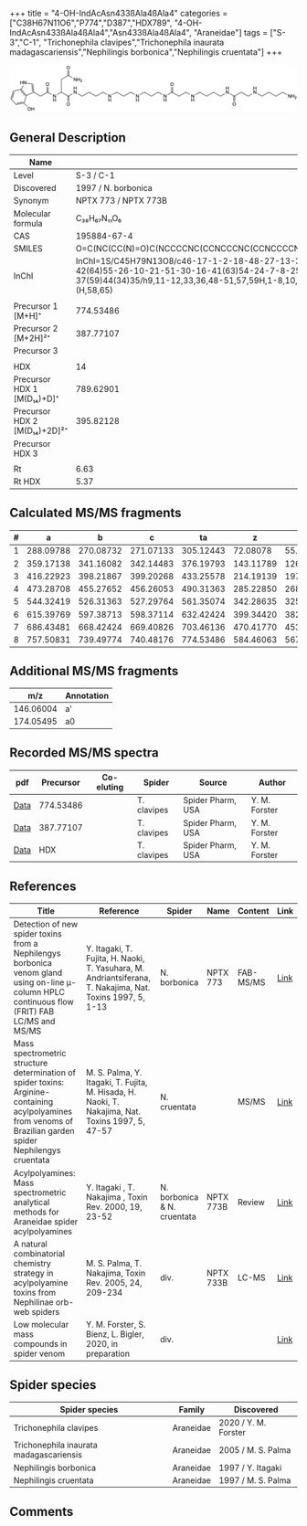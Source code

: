 +++
title = "4-OH-IndAcAsn433ßAla4ßAla4"
categories = ["C38H67N11O6","P774","D387","HDX789",
"4-OH-IndAcAsn433ßAla4ßAla4","Asn433ßAla4ßAla4",
"Araneidae"]
tags = ["S-3","C-1",
"Trichonephila clavipes","Trichonephila inaurata madagascariensis","Nephilingis borbonica","Nephilingis cruentata"]
+++

![](/img/4-OH-IndAcAsn433bAla4bAla4.png)

## General Description

| Name                         | Value                |
|------------------------------|----------------------|
| Level                        | S-3 / C-1                    |
| Discovered                   | 1997 / N. borbonica  |
| Synonym                      | NPTX 773 / NPTX 773B |
| Molecular formula            | C₃₈H₆₇N₁₁O₆          |
| CAS                          | 195884-67-4          |
| SMILES | O=C(NC(CC(N)=O)C(NCCCCNC(CCNCCCNC(CCNCCCCNC(CCNCCCCNC(CCNCCCCN)=O)=O)=O)=O)=O)CC1=CNC2=C1C(O)=CC=C2  |
| InChI  | InChI=1S/C45H79N13O8/c46-17-1-2-18-48-27-13-39(61)52-22-5-3-19-49-28-14-40(62)53-23-6-4-20-50-29-15-42(64)55-26-10-21-51-30-16-41(63)54-24-7-8-25-56-45(66)36(32-38(47)60)58-43(65)31-34-33-57-35-11-9-12-37(59)44(34)35/h9,11-12,33,36,48-51,57,59H,1-8,10,13-32,46H2,(H2,47,60)(H,52,61)(H,53,62)(H,54,63)(H,55,64)(H,56,66)(H,58,65)  |
|                              |                      |
| Precursor 1 [M+H]⁺           | 774.53486            |
| Precursor 2 [M+2H]²⁺         | 387.77107            |
| Precursor 3                  |                      |
|                              |                      |
| HDX                          | 14                   |
| Precursor HDX 1 [M(D₁₄)+D]⁺   | 789.62901            |
| Precursor HDX 2 [M(D₁₄)+2D]²⁺ | 395.82128            |
| Precursor HDX 3              |                      |
|                              |                      |
| Rt                           | 6.63                     |
| Rt HDX                       | 5.37                     |

## Calculated MS/MS fragments

| # | a         | b         | c         | ta        | z         | y         | tz        |
|---|-----------|-----------|-----------|-----------|-----------|-----------|-----------|
| 1 | 288.09788 | 270.08732 | 271.07133 | 305.12443 | 72.08078 | 55.05423 | 89.10732 |
| 2 | 359.17138 | 341.16082 | 342.14483 | 376.19793 | 143.11789 | 126.09134 | 160.14444 |
| 3 | 416.22923 | 398.21867 | 399.20268 | 433.25578 | 214.19139 | 197.16484 | 231.21794 |
| 4 | 473.28708 | 455.27652 | 456.26053 | 490.31363 | 285.22850 | 268.20195 | 302.25505 |
| 5 | 544.32419 | 526.31363 | 527.29764 | 561.35074 | 342.28635 | 325.25980 | 359.31290 |
| 6 | 615.39769 | 597.38713 | 598.37114 | 632.42424 | 399.34420 | 382.31765 | 416.37075 |
| 7 | 686.43481 | 668.42424 | 669.40826 | 703.46136 | 470.41770 | 453.39115 | 487.44425 |
| 8 | 757.50831 | 739.49774 | 740.48176 | 774.53486 | 584.46063 | 567.43408 | 601.48718 |

## Additional MS/MS fragments

| m/z       | Annotation |
|-----------|------------|
| 146.06004    | a'   |
| 174.05495    | a0   |

## Recorded MS/MS spectra

| pdf | Precursor | Co-eluting | Spider | Source | Author |
|-----|-----------|------------|--------|--------|--------|
| [Data](/pdf/N-clavipes/774_4-OH-IndAcAsn433bAla4bAla4_Nc.pdf) | 774.53486 |           | T. clavipes| Spider Pharm, USA | Y. M. Forster |
| [Data](/pdf/N-clavipes/774_4-OH-IndAcAsn433bAla4bAla4_Nc_2.pdf) | 387.77107 |           | T. clavipes| Spider Pharm, USA | Y. M. Forster |
| [Data](/pdf/N-clavipes/774_4-OH-IndAcAsn433bAla4bAla4_Nc_HDX.pdf) | HDX |           | T. clavipes| Spider Pharm, USA | Y. M. Forster |

## References

| Title                                                                                                                                                        | Reference                                                                                                 | Spider                      | Name      | Content   | Link                                                                                                               |
|--------------------------------------------------------------------------------------------------------------------------------------------------------------|-----------------------------------------------------------------------------------------------------------|-----------------------------|-----------|-----------|--------------------------------------------------------------------------------------------------------------------|
| Detection of new spider toxins from a Nephilengys borbonica venom gland using on-line µ-column HPLC continuous flow (FRIT) FAB LC/MS and MS/MS               | Y. Itagaki, T. Fujita, H. Naoki, T. Yasuhara, M. Andriantsiferana, T. Nakajima, Nat. Toxins 1997, 5, 1-13 | N. borbonica                | NPTX 773  | FAB-MS/MS | [Link](https://onlinelibrary.wiley.com/doi/abs/10.1002/%28SICI%29%281997%295%3A1%3C1%3A%3AAID-NT1%3E3.0.CO%3B2-8)  |
| Mass spectrometric structure determination of spider toxins: Arginine-containing acylpolyamines from venoms of Brazilian garden spider Nephilengys cruentata | M. S. Palma, Y. Itagaki, T. Fujita, M. Hisada, H. Naoki, T. Nakajima, Nat. Toxins 1997, 5, 47-57          | N. cruentata                |           | MS/MS     | [Link](https://onlinelibrary.wiley.com/doi/abs/10.1002/%28SICI%29%281997%295%3A2%3C47%3A%3AAID-NT1%3E3.0.CO%3B2-X) |
| Acylpolyamines: Mass spectrometric analytical methods for Araneidae spider acylpolyamines                                                                    | Y. Itagaki , T. Nakajima , Toxin Rev. 2000, 19, 23-52                                                     | N. borbonica & N. cruentata | NPTX 773B | Review    | [Link](https://www.tandfonline.com/doi/abs/10.1081/TXR-100100314)                                                  |
| A natural combinatorial chemistry strategy in acylpolyamine toxins from Nephilinae orb-web spiders                                                           | M. S. Palma, T. Nakajima, Toxin Rev. 2005, 24, 209-234                                                    | div.                        | NPTX 733B | LC-MS     | [Link](https://www.tandfonline.com/doi/abs/10.1081/TXR-200057857)                                                  |
| Low molecular mass compounds in spider venom      | Y. M. Forster, S. Bienz, L. Bigler, 2020, in preparation          | div.       |   |   | [Link](unknown) |

## Spider species

| Spider species                    | Family    | Discovered         |
|-----------------------------------|-----------|--------------------|
| Trichonephila clavipes | Araneidae | 2020 / Y. M. Forster |
| Trichonephila inaurata madagascariensis | Araneidae | 2005 / M. S. Palma |
| Nephilingis borbonica             | Araneidae | 1997 / Y. Itagaki  |
| Nephilingis cruentata             | Araneidae | 1997 / M. S. Palma |

## Comments